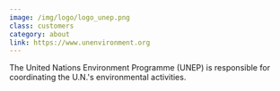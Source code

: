 ```yaml
---
image: /img/logo/logo_unep.png
class: customers
category: about
link: https://www.unenvironment.org
---
```


The United Nations Environment Programme (UNEP) is responsible for coordinating the U.N.'s environmental activities.